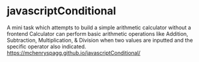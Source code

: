 # javascriptConditional
A mini task which attempts to build a simple arithmetic calculator without a frontend
Calculator can perform basic arithmetic operations like Addition, Subtraction, Multiplication, & Division 
when two values are inputted and the specific operator also indicated.
https://mchenryspagg.github.io/javascriptConditional/
